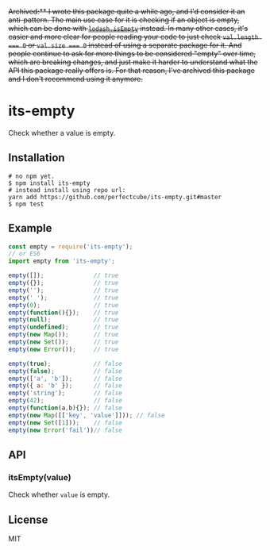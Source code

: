 
~~Archived:** I wrote this package quite a while ago, and I'd consider it an anti-pattern. The main use case for it is checking if an object is empty, which can be done with [`lodash.isEmpty`](https://lodash.com/docs/4.17.11#isEmpty) instead. In many other cases, it's easier and more clear for people reading your code to just check `val.length === 0` or `val.size === 0` instead of using a separate package for it. And people continue to ask for more things to be considered "empty" over time, which are breaking changes, and just make it harder to understand what the API this package really offers is. For that reason, I've archived this package and I don't recommend using it anymore.~~

# its-empty

  Check whether a value is empty.

## Installation

```
# no npm yet.
$ npm install its-empty
# instead install using repo url:
yarn add https://github.com/perfectcube/its-empty.git#master
$ npm test
```

## Example

```js
const empty = require('its-empty');
// or ES6
import empty from 'its-empty';

empty([]);              // true
empty({});              // true
empty('');              // true
empty(' ');             // true
empty(0);               // true
empty(function(){});    // true
empty(null);            // true
empty(undefined);       // true
empty(new Map());       // true
empty(new Set());       // true
empty(new Error());     // true

empty(true);            // false
empty(false);           // false
empty(['a', 'b']);      // false
empty({ a: 'b' });      // false
empty('string');        // false
empty(42);              // false
empty(function(a,b){}); // false
empty(new Map([['key', 'value']])); // false
empty(new Set([1]));    // false
empty(new Error('fail'))// false
```

## API

### itsEmpty(value)

  Check whether `value` is empty.

## License

  MIT
